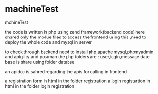 # machineTest
mchineTest

the code is written in php using zend framework(backend code)
here shared only the modue files
to access the frontend using this ,need to deploy the whole code and mysql in server

to check through backend need to install php,apache,mysql,phpmyadmin and apigility and postman
the php folders are :
user,login,message
date base is share using folder databse

an apidoc is sahred regarding the apis for calling in frontend

a registration form in html in the folder registration
a login registartion in html in the folder login registration
